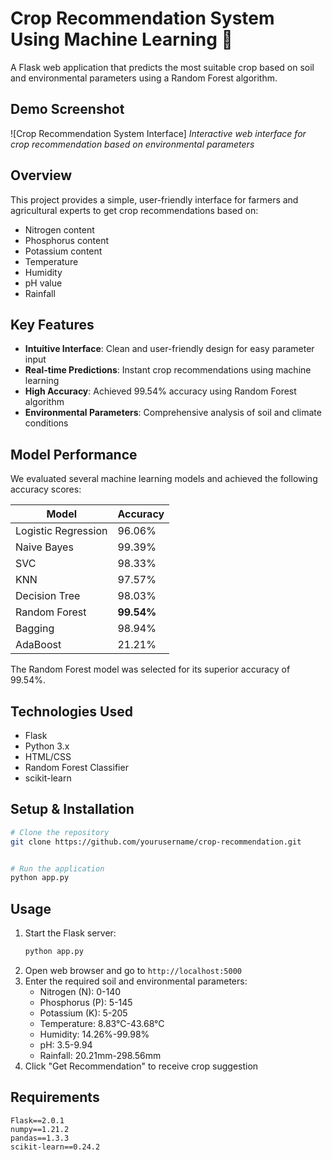 # Crop Recommendation System Using Machine Learning 🌱

A Flask web application that predicts the most suitable crop based on soil and environmental parameters using a Random Forest algorithm.

## Demo Screenshot
![Crop Recommendation System Interface]
*Interactive web interface for crop recommendation based on environmental parameters*

## Overview
This project provides a simple, user-friendly interface for farmers and agricultural experts to get crop recommendations based on:
- Nitrogen content
- Phosphorus content
- Potassium content
- Temperature
- Humidity
- pH value
- Rainfall

## Key Features
- **Intuitive Interface**: Clean and user-friendly design for easy parameter input
- **Real-time Predictions**: Instant crop recommendations using machine learning
- **High Accuracy**: Achieved 99.54% accuracy using Random Forest algorithm
- **Environmental Parameters**: Comprehensive analysis of soil and climate conditions

## Model Performance
We evaluated several machine learning models and achieved the following accuracy scores:

| Model | Accuracy |
|------------------------|-----------------| 
| Logistic Regression | 96.06% |
| Naive Bayes | 99.39% |
| SVC | 98.33% |
| KNN | 97.57% |
| Decision Tree | 98.03% |
| Random Forest | **99.54%** |
| Bagging | 98.94% |
| AdaBoost | 21.21% |

The Random Forest model was selected for its superior accuracy of 99.54%.

## Technologies Used
- Flask
- Python 3.x
- HTML/CSS
- Random Forest Classifier
- scikit-learn

## Setup & Installation
```bash
# Clone the repository
git clone https://github.com/yourusername/crop-recommendation.git


# Run the application
python app.py
```


## Usage
1. Start the Flask server:
   ```bash
   python app.py
   ```
2. Open web browser and go to `http://localhost:5000`
3. Enter the required soil and environmental parameters:
   - Nitrogen (N): 0-140
   - Phosphorus (P): 5-145
   - Potassium (K): 5-205
   - Temperature: 8.83°C-43.68°C
   - Humidity: 14.26%-99.98%
   - pH: 3.5-9.94
   - Rainfall: 20.21mm-298.56mm
4. Click "Get Recommendation" to receive crop suggestion

## Requirements
```
Flask==2.0.1
numpy==1.21.2
pandas==1.3.3
scikit-learn==0.24.2
```

